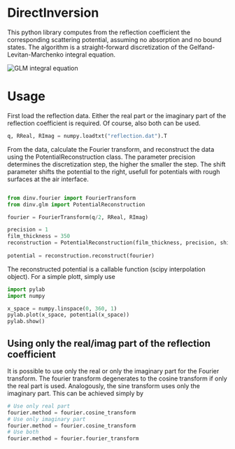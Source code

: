 # DirectInversion
This python library computes from the reflection coefficient the 
corresponding scattering potential, assuming no absorption and no 
bound states. The algorithm is a straight-forward discretization of the
Gelfand-Levitan-Marchenko integral equation.

![GLM integral equation](https://quicklatex.com/cache3/00/ql_0153fa716f34233471dfab251d0b0400_l3.png)

# Usage
First load the reflection data. Either the real part or the imaginary
part of the reflection coefficient is required. Of course, also both can
be used.

```python
q, RReal, RImag = numpy.loadtxt("reflection.dat").T
``` 

From the data, calculate the Fourier transform, and reconstruct the data
using the PotentialReconstruction class. The parameter precision 
determines the discretization step, the higher the smaller the step. 
The shift parameter shifts the potential to the right, usefull for 
potentials with rough surfaces at the air interface. 

```python

from dinv.fourier import FourierTransform
from dinv.glm import PotentialReconstruction

fourier = FourierTransform(q/2, RReal, RImag)

precision = 1
film_thickness = 350
reconstruction = PotentialReconstruction(film_thickness, precision, shift=20)
 
potential = reconstruction.reconstruct(fourier)
``` 

The reconstructed potential is a callable function (scipy interpolation 
object). For a simple plott, simply use

```python
import pylab
import numpy

x_space = numpy.linspace(0, 360, 1)
pylab.plot(x_space, potential(x_space))
pylab.show()
```

## Using only the real/imag part of the reflection coefficient
It is possible to use only the real or only the imaginary part for the 
Fourier transform. The fourier transform degenerates to the cosine 
transform if only the real part is used. Analogously, the sine transform
uses only the imaginary part. This can be achieved simply by
 
```python
# Use only real part
fourier.method = fourier.cosine_transform
# Use only imaginary part
fourier.method = fourier.cosine_transform
# Use both
fourier.method = fourier.fourier_transform
```
